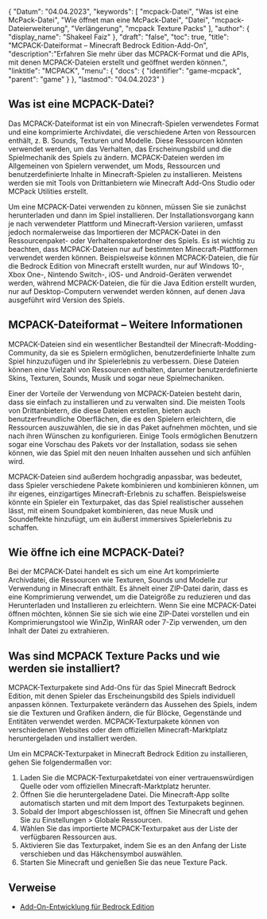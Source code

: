 {
"Datum": "04.04.2023",
  "keywords": [
"mcpack-Datei",
"Was ist eine McPack-Datei",
"Wie öffnet man eine McPack-Datei",
"Datei",
"mcpack-Dateierweiterung",
"Verlängerung",
"mcpack Texture Packs"
],
  "author": {
"display_name": "Shakeel Faiz"
},
"draft": "false",
"toc": true,
"title": "MCPACK-Dateiformat – Minecraft Bedrock Edition-Add-On",
  "description":"Erfahren Sie mehr über das MCPACK-Format und die APIs, mit denen MCPACK-Dateien erstellt und geöffnet werden können.",
"linktitle": "MCPACK",
  "menu": {
    "docs": {
      "identifier": "game-mcpack",
"parent": "game"
}
},
"lastmod": "04.04.2023"
}

## Was ist eine MCPACK-Datei?

Das MCPACK-Dateiformat ist ein von Minecraft-Spielen verwendetes Format und eine komprimierte Archivdatei, die verschiedene Arten von Ressourcen enthält, z. B. Sounds, Texturen und Modelle. Diese Ressourcen könnten verwendet werden, um das Verhalten, das Erscheinungsbild und die Spielmechanik des Spiels zu ändern. MCPACK-Dateien werden im Allgemeinen von Spielern verwendet, um Mods, Ressourcen und benutzerdefinierte Inhalte in Minecraft-Spielen zu installieren. Meistens werden sie mit Tools von Drittanbietern wie Minecraft Add-Ons Studio oder MCPack Utilities erstellt.

Um eine MCPACK-Datei verwenden zu können, müssen Sie sie zunächst herunterladen und dann im Spiel installieren. Der Installationsvorgang kann je nach verwendeter Plattform und Minecraft-Version variieren, umfasst jedoch normalerweise das Importieren der MCPACK-Datei in den Ressourcenpaket- oder Verhaltenspaketordner des Spiels. Es ist wichtig zu beachten, dass MCPACK-Dateien nur auf bestimmten Minecraft-Plattformen verwendet werden können. Beispielsweise können MCPACK-Dateien, die für die Bedrock Edition von Minecraft erstellt wurden, nur auf Windows 10-, Xbox One-, Nintendo Switch-, iOS- und Android-Geräten verwendet werden, während MCPACK-Dateien, die für die Java Edition erstellt wurden, nur auf Desktop-Computern verwendet werden können, auf denen Java ausgeführt wird Version des Spiels.

## MCPACK-Dateiformat – Weitere Informationen

MCPACK-Dateien sind ein wesentlicher Bestandteil der Minecraft-Modding-Community, da sie es Spielern ermöglichen, benutzerdefinierte Inhalte zum Spiel hinzuzufügen und ihr Spielerlebnis zu verbessern. Diese Dateien können eine Vielzahl von Ressourcen enthalten, darunter benutzerdefinierte Skins, Texturen, Sounds, Musik und sogar neue Spielmechaniken.

Einer der Vorteile der Verwendung von MCPACK-Dateien besteht darin, dass sie einfach zu installieren und zu verwalten sind. Die meisten Tools von Drittanbietern, die diese Dateien erstellen, bieten auch benutzerfreundliche Oberflächen, die es den Spielern erleichtern, die Ressourcen auszuwählen, die sie in das Paket aufnehmen möchten, und sie nach ihren Wünschen zu konfigurieren. Einige Tools ermöglichen Benutzern sogar eine Vorschau des Pakets vor der Installation, sodass sie sehen können, wie das Spiel mit den neuen Inhalten aussehen und sich anfühlen wird.

MCPACK-Dateien sind außerdem hochgradig anpassbar, was bedeutet, dass Spieler verschiedene Pakete kombinieren und kombinieren können, um ihr eigenes, einzigartiges Minecraft-Erlebnis zu schaffen. Beispielsweise könnte ein Spieler ein Texturpaket, das das Spiel realistischer aussehen lässt, mit einem Soundpaket kombinieren, das neue Musik und Soundeffekte hinzufügt, um ein äußerst immersives Spielerlebnis zu schaffen.

## Wie öffne ich eine MCPACK-Datei?

Bei der MCPACK-Datei handelt es sich um eine Art komprimierte Archivdatei, die Ressourcen wie Texturen, Sounds und Modelle zur Verwendung in Minecraft enthält. Es ähnelt einer ZIP-Datei darin, dass es eine Komprimierung verwendet, um die Dateigröße zu reduzieren und das Herunterladen und Installieren zu erleichtern. Wenn Sie eine MCPACK-Datei öffnen möchten, können Sie sie sich wie eine ZIP-Datei vorstellen und ein Komprimierungstool wie WinZip, WinRAR oder 7-Zip verwenden, um den Inhalt der Datei zu extrahieren.

## Was sind MCPACK Texture Packs und wie werden sie installiert?

MCPACK-Texturpakete sind Add-Ons für das Spiel Minecraft Bedrock Edition, mit denen Spieler das Erscheinungsbild des Spiels individuell anpassen können. Texturpakete verändern das Aussehen des Spiels, indem sie die Texturen und Grafiken ändern, die für Blöcke, Gegenstände und Entitäten verwendet werden. MCPACK-Texturpakete können von verschiedenen Websites oder dem offiziellen Minecraft-Marktplatz heruntergeladen und installiert werden.

Um ein MCPACK-Texturpaket in Minecraft Bedrock Edition zu installieren, gehen Sie folgendermaßen vor:

1. Laden Sie die MCPACK-Texturpaketdatei von einer vertrauenswürdigen Quelle oder vom offiziellen Minecraft-Marktplatz herunter.
2. Öffnen Sie die heruntergeladene Datei. Die Minecraft-App sollte automatisch starten und mit dem Import des Texturpakets beginnen.
3. Sobald der Import abgeschlossen ist, öffnen Sie Minecraft und gehen Sie zu Einstellungen > Globale Ressourcen.
4. Wählen Sie das importierte MCPACK-Texturpaket aus der Liste der verfügbaren Ressourcen aus.
5. Aktivieren Sie das Texturpaket, indem Sie es an den Anfang der Liste verschieben und das Häkchensymbol auswählen.
6. Starten Sie Minecraft und genießen Sie das neue Texture Pack.

## Verweise

* [Add-On-Entwicklung für Bedrock Edition](https://learn.microsoft.com/en-us/minecraft/creator/documents/gettingstarted)

